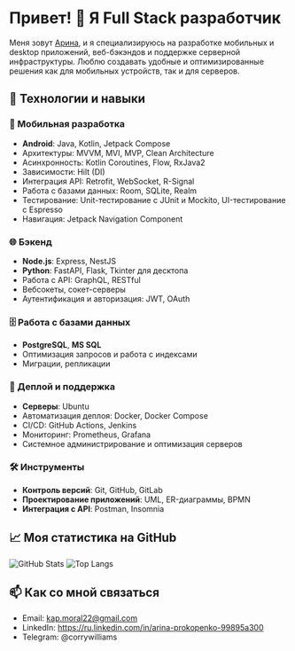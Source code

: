 # Привет! 👋 Я Full Stack разработчик

Меня зовут  <a href="https://vk.com/aristvodolaz" target="_blank">Арина</a>, и я специализируюсь на разработке мобильных и desktop приложений, веб-бэкэндов и поддержке серверной инфраструктуры. Люблю создавать удобные и оптимизированные решения как для мобильных устройств, так и для серверов.

## 🔧 Технологии и навыки

### 📱 Мобильная разработка
- **Android**: Java, Kotlin, Jetpack Compose
- Архитектуры: MVVM, MVI, MVP, Clean Architecture
- Асинхронность: Kotlin Coroutines, Flow, RxJava2
- Зависимости: Hilt (DI)
- Интеграция API: Retrofit, WebSocket, R-Signal
- Работа с базами данных: Room, SQLite, Realm
- Тестирование: Unit-тестирование с JUnit и Mockito, UI-тестирование с Espresso
- Навигация: Jetpack Navigation Component


### 🌐 Бэкенд
- **Node.js**: Express, NestJS
- **Python**: FastAPI, Flask, Tkinter для десктопа
- Работа с API: GraphQL, RESTful
- Вебсокеты, сокет-серверы
- Аутентификация и авторизация: JWT, OAuth

### 🗄️ Работа с базами данных
- **PostgreSQL**, **MS SQL**
- Оптимизация запросов и работа с индексами
- Миграции, репликации

### 🚀 Деплой и поддержка
- **Серверы**: Ubuntu
- Автоматизация деплоя: Docker, Docker Compose
- CI/CD: GitHub Actions, Jenkins
- Мониторинг: Prometheus, Grafana
- Системное администрирование и оптимизация серверов

### 🛠️ Инструменты
- **Контроль версий**: Git, GitHub, GitLab
- **Проектирование приложений**: UML, ER-диаграммы, BPMN
- **Интеграция с API**: Postman, Insomnia

## 📈 Моя статистика на GitHub
![GitHub Stats](https://github-readme-stats.vercel.app/api?username=Aristvodolaz&show_icons=true&theme=radical)
![Top Langs](https://github-readme-stats.vercel.app/api/top-langs/?username=Aristvodolaz&layout=compact&theme=radical)

## 📫 Как со мной связаться
- Email: kap.moral22@gmail.com
- LinkedIn: https://ru.linkedin.com/in/arina-prokopenko-99895a300
- Telegram: @corrywilliams



